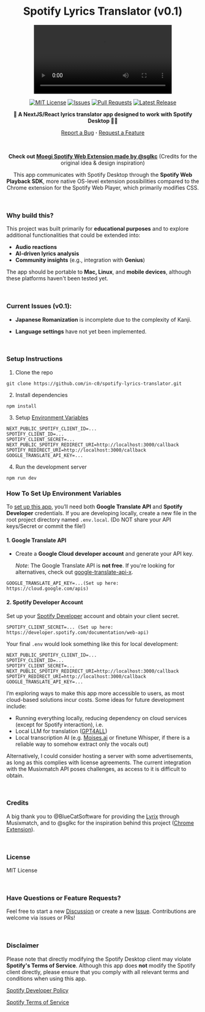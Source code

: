 <div align="center">
  <h1>Spotify Lyrics Translator (v0.1) </h1>
  <video src="https://github.com/user-attachments/assets/6641e419-d5ef-46e9-ab17-1f446f373dfb" width="360" autoplay="false"></video>

  <br />
 
 [![MIT License](https://img.shields.io/github/license/in-c0/spotify-lyrics-translator?t=1)](LICENSE)
 [![Issues](https://img.shields.io/github/issues/in-c0/spotify-lyrics-translator?t=1)](https://github.com/in-c0/spotify-lyrics-translator/issues)
 [![Pull Requests](https://img.shields.io/github/issues-pr/in-c0/spotify-lyrics-translator?t=1)](https://github.com/in-c0/spotify-lyrics-translator/pulls)
 [![Latest Release](https://img.shields.io/github/v/release/in-c0/spotify-lyrics-translator?t=1)](https://github.com/in-c0/spotify-lyrics-translator/releases/latest)


  <strong> 🎵 A NextJS/React lyrics translator app designed to work with Spotify Desktop 🎤🎵 </strong>

  <a href="https://github.com/in-c0/spotify-lyrics-translator/issues">Report a Bug</a>
  <strong>·</strong>
  <a href="https://github.com/in-c0/spotify-lyrics-translator/issues">Request a Feature</a>


  <br />

  **Check out <a href="https://github.com/sglkc/moegi">Moegi Spotify Web Extension made by @sglkc</a>** (Credits for the original idea & design inspiration)

  This app communicates with Spotify Desktop through the **Spotify Web Playback SDK**, more native OS-level extension possibilities compared to the Chrome extension for the Spotify Web Player, which primarily modifies CSS. 

</div>

  <br />

### **Why build this?**

This project was built primarily for **educational purposes** and to explore additional functionalities that could be extended into:
- **Audio reactions**
- **AI-driven lyrics analysis**
- **Community insights** (e.g., integration with **Genius**)

The app should be portable to **Mac, Linux**, and **mobile devices**, although these platforms haven't been tested yet.

  <br />

### Current Issues (v0.1):
- **Japanese Romanization** is incomplete due to the complexity of Kanji.
- **Language settings** have not yet been implemented.

  <br />

### Setup Instructions


1. Clone the repo
```
git clone https://github.com/in-c0/spotify-lyrics-translator.git
```
2. Install dependencies
```
npm install
```
3. Setup [Environment Variables](#setup-env)
```
NEXT_PUBLIC_SPOTIFY_CLIENT_ID=...
SPOTIFY_CLIENT_ID=...
SPOTIFY_CLIENT_SECRET=...
NEXT_PUBLIC_SPOTIFY_REDIRECT_URI=http://localhost:3000/callback
SPOTIFY_REDIRECT_URI=http://localhost:3000/callback
GOOGLE_TRANSLATE_API_KEY=...
```
4. Run the development server
```
npm run dev
```

### How To Set Up Environment Variables

To [set up this app](#setup-env), you’ll need both **Google Translate API** and **Spotify Developer** credentials. 
If you are developing locally, create a new file in the root project directory named `.env.local`. (Do NOT share your API keys/Secret or commit the file!)

#### 1. **Google Translate API**
- Create a **Google Cloud developer account** and generate your API key.
  
  *Note*: The Google Translate API is **not free**. If you're looking for alternatives, check out [google-translate-api-x](https://www.npmjs.com/package/google-translate-api-x).

```
GOOGLE_TRANSLATE_API_KEY=...(Set up here: https://cloud.google.com/apis)
```

#### 2. Spotify Developer Account
Set up your [Spotify Developer](https://developer.spotify.com/dashboard) account and obtain your client secret.
```
SPOTIFY_CLIENT_SECRET=... (Set up here: https://developer.spotify.com/documentation/web-api)
```

Your final `.env` would look something like this for local development:
```
NEXT_PUBLIC_SPOTIFY_CLIENT_ID=...
SPOTIFY_CLIENT_ID=...
SPOTIFY_CLIENT_SECRET=...
NEXT_PUBLIC_SPOTIFY_REDIRECT_URI=http://localhost:3000/callback
SPOTIFY_REDIRECT_URI=http://localhost:3000/callback
GOOGLE_TRANSLATE_API_KEY=...
```

I’m exploring ways to make this app more accessible to users, as most cloud-based solutions incur costs. Some ideas for future development include:
 - Running everything locally, reducing dependency on cloud services (except for Spotify interaction), i.e.
 - Local LLM for translation ([GPT4ALL](https://github.com/nomic-ai/gpt4all))
 - Local transcription AI (e.g. [Moises.ai](https://moises.ai/) or finetune Whisper, if there is a reliable way to somehow extract only the vocals out)
   
 Alternatively, I could consider hosting a server with some advertisements, as long as this complies with license agreements. The current integration with the Musixmatch API poses challenges, as access to it is difficult to obtain.

  <br />

### Credits

A big thank you to @BlueCatSoftware for providing the [Lyrix](https://github.com/BlueCatSoftware/Lyrix) through Musixmatch,
and to @sglkc for the inspiration behind this project ([Chrome Extension](https://github.com/sglkc/moegi)).

  <br />

### License

MIT License

  <br />

### Have Questions or Feature Requests?

Feel free to start a new [Discussion](https://github.com/in-c0/spotify-lyrics-translator/discussions) or create a new [Issue](https://github.com/in-c0/spotify-lyrics-translator/issues). Contributions are welcome via issues or PRs!

  <br />

### Disclaimer

Please note that directly modifying the Spotify Desktop client may violate **Spotify's Terms of Service**. Although this app does **not** modify the Spotify client directly, please ensure that you comply with all relevant terms and conditions when using this app.

[Spotify Developer Policy](https://developer.spotify.com/policy/)

[Spotify Terms of Service](https://www.spotify.com/legal/end-user-agreement/)

  <br />

